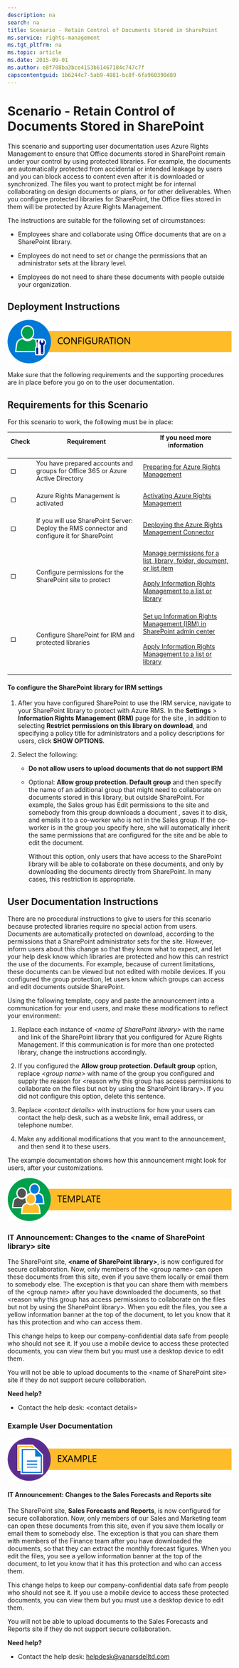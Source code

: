```yaml
---
description: na
search: na
title: Scenario - Retain Control of Documents Stored in SharePoint
ms.service: rights-management
ms.tgt_pltfrm: na
ms.topic: article
ms.date: 2015-09-01
ms.author: e8f708ba3bce4153b61467184c747c7f
capscontentguid: 1b6244c7-5ab9-4881-bc8f-6fa960390d89
---
```

# Scenario - Retain Control of Documents Stored in SharePoint
This scenario and supporting user documentation uses Azure Rights Management to ensure that Office documents stored in SharePoint remain under your control by using protected libraries. For example, the documents are automatically protected from accidental or intended leakage by users and you can block access to content even after it is downloaded or synchronized.  The files you want to protect might be for internal collaborating on design documents or plans, or for other deliverables.  When you configure protected libraries for SharePoint, the Office files stored in them  will be protected by Azure Rights Management.

The instructions are suitable for the following set of circumstances:

- Employees share and collaborate using Office documents that are on a SharePoint library.

- Employees do not need to set or change the  permissions that an administrator sets at the library level.

- Employees do not need to share these documents with people outside your organization.

## Deployment Instructions
![](../Image/AzRMS_AdminBanner.png)

Make sure that the following requirements and the supporting procedures are in place before you go on to the user documentation.

## Requirements for this Scenario
For this scenario to work, the following must be in place:

|Check <br /> <br />|Requirement <br /> <br />|If you need more information <br /> <br />|
|---------|---------------|--------------------------------|
|![](../Image/4d269a30-a873-45c5-87de-30ee6558e7b0.gif) <br /> <br />|You have prepared accounts and groups for Office 365 or Azure Active Directory <br /> <br />|[Preparing for Azure Rights Management](https://technet.microsoft.com/library/jj585029.aspx) <br /> <br />|
|![](../Image/4d269a30-a873-45c5-87de-30ee6558e7b0.gif) <br /> <br />|Azure Rights Management is activated <br /> <br />|[Activating Azure Rights Management](https://technet.microsoft.com/library/jj658941.aspx) <br /> <br />|
|![](../Image/4d269a30-a873-45c5-87de-30ee6558e7b0.gif) <br /> <br />|If you will use SharePoint Server: Deploy the RMS connector and configure it for SharePoint <br /> <br />|[Deploying the Azure Rights Management Connector](https://technet.microsoft.com/library/dn375964.aspx) <br /> <br />|
|![](../Image/4d269a30-a873-45c5-87de-30ee6558e7b0.gif) <br /> <br />|Configure permissions for the SharePoint site to protect <br /> <br />|[Manage permissions for a list, library, folder, document, or list item](https://support.office.com/en-ca/article/Manage-permissions-for-a-list-library-folder-document-or-list-item-9d13e7df-a770-4646-91ab-e3c117fcef45) <br /> <br />[Apply Information Rights Management to a list or library](http://office.microsoft.com/sharepoint-help/apply-information-rights-management-to-a-list-or-library-HA102891460.aspx) <br /> <br />|
|![](../Image/4d269a30-a873-45c5-87de-30ee6558e7b0.gif) <br /> <br />|Configure SharePoint for IRM and protected libraries <br /> <br />|[Set up Information Rights Management (IRM) in SharePoint admin center](https://support.office.com/en-us/article/Set-up-Information-Rights-Management-IRM-in-SharePoint-admin-center-239ce6eb-4e81-42db-bf86-a01362fed65c) <br /> <br />[Apply Information Rights Management to a list or library](http://office.microsoft.com/sharepoint-help/apply-information-rights-management-to-a-list-or-library-HA102891460.aspx) <br /> <br />|

#### To configure the SharePoint library for IRM settings

1. After you have configured SharePoint to use the IRM service, navigate to your SharePoint library to protect with Azure RMS. In the **Settings** &gt; **Information Rights Management (IRM)** page for the site , in addition to selecting **Restrict permissions on this library on download**, and specifying a policy title for administrators and a policy descriptions for users, click **SHOW OPTIONS**.

2. Select the following:

   - **Do not allow users to upload documents that do not support IRM**

   - Optional: **Allow group protection. Default group** and then specify the name of an additional group that might need to collaborate on documents stored in this library, but outside SharePoint.  For example, the Sales group has Edit permissions to the site and somebody from this group downloads a document , saves it to disk, and emails it to a co-worker who is not in the Sales group. If the co-worker is in the group you specify here, she will automatically inherit the same permissions that are configured for the site and be able to edit the document.

      Without this option, only users that have access to the SharePoint library will be able to collaborate on these documents, and only by downloading the documents directly from SharePoint. In many cases, this restriction is appropriate.

## User Documentation Instructions
There are no procedural instructions to give to users for this scenario because protected libraries require no special action from users. Documents are automatically protected on download, according to the permissions that a SharePoint administrator sets for the site. However, inform users about this change so that they know what to expect, and let your help desk  know which libraries are protected and how this can restrict the use of the documents. For example, because of current limitations, these documents can be viewed but not edited with mobile devices. If you configured the group protection, let users know which groups can access and edit documents outside SharePoint.

Using the following template, copy and paste the  announcement into a communication for your end users, and make these modifications  to reflect your environment:

1. Replace each instance of *&lt;name of SharePoint library&gt;* with the name and link of the SharePoint library that you configured for Azure Rights Management. If this communication is for more than one protected library, change the instructions accordingly.

2. If you configured the **Allow group protection. Default group** option, replace *&lt;group name&gt;* with name of the group you configured and supply the reason for &lt;reason why this group has access permissions to collaborate on the files but not by using the SharePoint library&gt;. If you did not configure this option, delete this sentence.

3. Replace *&lt;contact details&gt;* with instructions for how your users can contact the help desk, such as a website link, email address, or telephone number.

4. Make any additional modifications that you want to the announcement, and then send it to these users.

The example documentation shows how this announcement might look for users, after your customizations.

![](../Image/AzRMS_UsersBanner.png)

### IT Announcement: Changes to the &lt;name of SharePoint library&gt; site
The SharePoint site, **&lt;name of SharePoint library&gt;**, is now configured for secure collaboration. Now, only members of the &lt;group name&gt; can open these documents from this site, even if you save them locally or email them to somebody else. The exception is that you can share them with members of the &lt;group name&gt; after you have downloaded the documents, so that &lt;reason why this group has access permissions to collaborate on the files but not by using the SharePoint library&gt;. When you edit the files, you see a yellow information banner at the top of the document, to let you know that it has this protection and who can access them.

This change helps to keep our company-confidential data safe from people who should not see it. If you use a mobile device to access these protected documents, you can view them but you must use a desktop device to edit them.

You will not be able to upload documents to the &lt;name of SharePoint site&gt;  site if they do not support secure collaboration.

**Need help?**

- Contact the help desk: &lt;contact details&gt;

### Example User Documentation
![](../Image/AzRMS_ExampleBanner.png)

#### IT Announcement: Changes to the Sales Forecasts and Reports site
The SharePoint site, **Sales Forecasts and Reports**, is now configured for secure collaboration. Now, only members of our Sales and Marketing team can open these documents from this site, even if you save them locally or email them to somebody else. The exception is that you can share them with members of the Finance team after you have downloaded the documents, so that they can extract the monthly forecast figures. When you edit the files, you see a yellow information banner at the top of the document, to let you know that it has this protection and who can access them.

This change helps to keep our company-confidential data safe from people who should not see it. If you use a mobile device to access these protected documents, you can view them but you must use a desktop device to edit them.

You will not be able to upload documents to the Sales Forecasts and Reports site if they do not support secure collaboration.

**Need help?**

- Contact the help desk: helpdesk@vanarsdelltd.com

